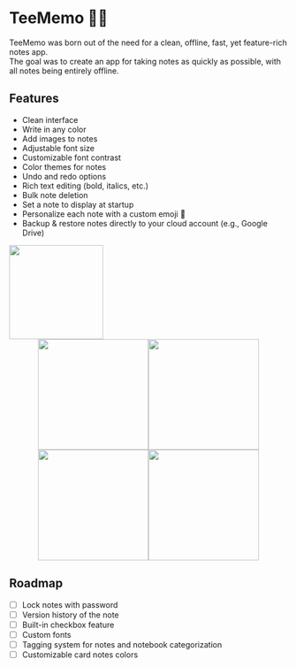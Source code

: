 # TeeMemo 📝🦉
TeeMemo was born out of the need for a clean, offline, fast, yet feature-rich notes app.  
The goal was to create an app for taking notes as quickly as possible, with all notes being entirely offline.

## Features
- Clean interface
- Write in any color
- Add images to notes
- Adjustable font size
- Customizable font contrast
- Color themes for notes
- Undo and redo options
- Rich text editing (bold, italics, etc.)
- Bulk note deletion
- Set a note to display at startup
- Personalize each note with a custom emoji 🦉
- Backup & restore notes directly to your cloud account (e.g., Google Drive)
<a href="https://play.google.com">
    <img src="https://user-images.githubusercontent.com/92587825/277521178-29b7e0ef-f81b-4353-be42-5c65f7d4cfbe.png" width="170">
</a>


<p align="center" style="margin: 0; padding: 0;">
  <img src="https://github-production-user-asset-6210df.s3.amazonaws.com/92587825/280498445-f49cdbce-0899-49d0-b167-bcee1a07bcd0.png" width="200" style="margin: 0; padding: 0; display: inline-block;" /><img src="https://github-production-user-asset-6210df.s3.amazonaws.com/92587825/280498630-8f09bdcf-49ba-4dab-9109-d952e54ae907.png" width="200" style="margin: 0; padding: 0; display: inline-block;" /><img src="https://github-production-user-asset-6210df.s3.amazonaws.com/92587825/280498705-34cb2778-d880-4454-b627-ff67a62cd9ec.png" width="200" style="margin: 0; padding: 0; display: inline-block;" /><img src="https://github-production-user-asset-6210df.s3.amazonaws.com/92587825/280498669-257d7fd0-191b-4286-8762-4cefbeca935c.png" width="200" style="margin: 0; padding: 0; display: inline-block;" />
</p>



## Roadmap
- [ ] Lock notes with password
- [ ] Version history of the note
- [ ] Built-in checkbox feature
- [ ] Custom fonts
- [ ] Tagging system for notes and notebook categorization
- [ ] Customizable card notes colors
